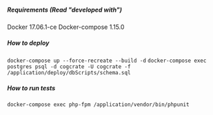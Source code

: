 ##### Requirements (Read "developed with")
Docker 17.06.1-ce
Docker-compose 1.15.0

##### How to deploy
`docker-compose up --force-recreate --build -d`
`docker-compose exec postgres psql -d cogcrate -U cogcrate -f /application/deploy/dbScripts/schema.sql`

##### How to run tests
`docker-compose exec php-fpm /application/vendor/bin/phpunit`
